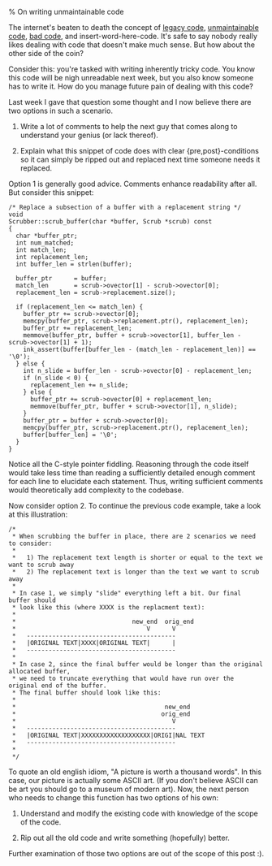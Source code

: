 % On writing unmaintainable code

The internet's beaten to death the concept of [legacy code][1], [unmaintainable code][2], [bad code][3],
and insert-word-here-code. It's safe to say nobody really likes dealing with code that doesn't make
much sense. But how about the other side of the coin?

Consider this: you're tasked with writing inherently tricky code. You know this code will be nigh unreadable
next week, but you also know someone has to write it. How do you manage future pain of dealing with this code?

Last week I gave that question some thought and I now believe there are two options in such a scenario.

1. Write a lot of comments to help the next guy that comes along to understand your genius
  (or lack thereof).

2. Explain what this snippet of code does with clear {pre,post}-conditions so it can simply
  be ripped out and replaced next time someone needs it replaced.

Option 1 is generally good advice. Comments enhance readability after all. But consider this snippet:

``` {#function .cpp .numberLines startFrom="1"}
/* Replace a subsection of a buffer with a replacement string */
void
Scrubber::scrub_buffer(char *buffer, Scrub *scrub) const
{
  char *buffer_ptr;
  int num_matched;
  int match_len;
  int replacement_len;
  int buffer_len = strlen(buffer);

  buffer_ptr      = buffer;
  match_len       = scrub->ovector[1] - scrub->ovector[0];
  replacement_len = scrub->replacement.size();

  if (replacement_len <= match_len) {
    buffer_ptr += scrub->ovector[0];
    memcpy(buffer_ptr, scrub->replacement.ptr(), replacement_len);
    buffer_ptr += replacement_len;
    memmove(buffer_ptr, buffer + scrub->ovector[1], buffer_len - scrub->ovector[1] + 1);
    ink_assert(buffer[buffer_len - (match_len - replacement_len)] == '\0');
  } else {
    int n_slide = buffer_len - scrub->ovector[0] - replacement_len;
    if (n_slide < 0) {
      replacement_len += n_slide;
    } else {
      buffer_ptr += scrub->ovector[0] + replacement_len;
      memmove(buffer_ptr, buffer + scrub->ovector[1], n_slide);
    }
    buffer_ptr = buffer + scrub->ovector[0];
    memcpy(buffer_ptr, scrub->replacement.ptr(), replacement_len);
    buffer[buffer_len] = '\0';
  }
}
```

Notice all the C-style pointer fiddling. Reasoning through the code itself would take less time
than reading a sufficiently detailed enough comment for each line to elucidate each statement.
Thus, writing sufficient comments would theoretically add complexity to the codebase.

Now consider option 2. To continue the previous code example, take a look at this illustration:

``` {#illustration .cpp .numberLines startFrom="1"}
/*
 * When scrubbing the buffer in place, there are 2 scenarios we need to consider:
 *
 *   1) The replacement text length is shorter or equal to the text we want to scrub away
 *   2) The replacement text is longer than the text we want to scrub away
 *
 * In case 1, we simply "slide" everything left a bit. Our final buffer should
 * look like this (where XXXX is the replacment text):
 *
 *                                new_end  orig_end
 *                                    V      V
 *   -----------------------------------------
 *   |ORIGINAL TEXT|XXXX|ORIGINAL TEXT|      |
 *   -----------------------------------------
 *
 * In case 2, since the final buffer would be longer than the original allocated buffer,
 * we need to truncate everything that would have run over the original end of the buffer.
 * The final buffer should look like this:
 *
 *                                         new_end
 *                                        orig_end
 *                                           V
 *   -----------------------------------------
 *   |ORIGINAL TEXT|XXXXXXXXXXXXXXXXXXX|ORIGI|NAL TEXT
 *   -----------------------------------------
 *
 */
```

To quote an old english idiom, "A picture is worth a thousand words". In this case, our picture
is actually some ASCII art. (If you don't believe ASCII can be art you should go to a museum of modern
art). Now, the next person who needs to change this function has two options of his own:

1. Understand and modify the existing code with knowledge of the scope of the code.

2. Rip out all the old code and write something (hopefully) better.

Further examination of those two options are out of the scope of this post :).


[1]: https://news.ycombinator.com/item?id=13911553
[2]: https://www.doc.ic.ac.uk/%7Esusan/475/unmain.html
[3]: http://higherorderlogic.com/2010/07/bad-code-isnt-technical-debt-its-an-unhedged-call-option/
